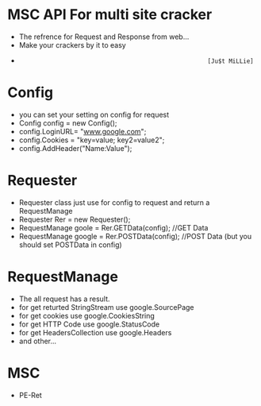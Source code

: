 # MSC API For multi site cracker
- The refrence for Request and Response from web...
- Make your crackers by it to easy
-                                                          [Ju$t MiLLie]
# Config
- you can set your setting on config for request
- Config config = new Config();
- config.LoginURL= "www.google.com";
- config.Cookies = "key=value; key2=value2";
- config.AddHeader("Name:Value");
# Requester
- Requester class just use for config to request and return a RequestManage
- Requester Rer = new Requester();
- RequestManage goole = Rer.GETData(config); //GET Data
- RequestManage google = Rer.POSTData(config); //POST Data (but you should set POSTData in config)
# RequestManage
- The all request has a result.
- for get returted StringStream use google.SourcePage
- for get cookies use google.CookiesString
- for get HTTP Code use google.StatusCode
- for get HeadersCollection use google.Headers
- and other...
# MSC
- PE-Ret
